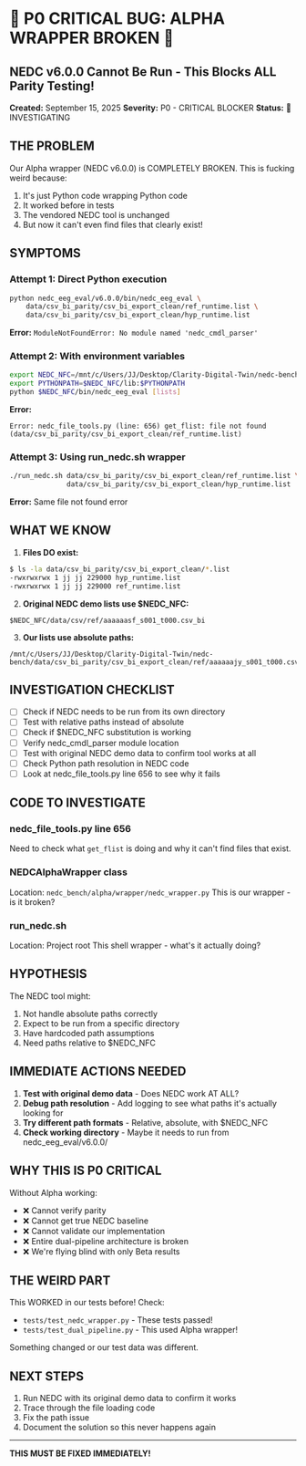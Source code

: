 # 🚨 P0 CRITICAL BUG: ALPHA WRAPPER BROKEN 🚨
## NEDC v6.0.0 Cannot Be Run - This Blocks ALL Parity Testing!

**Created:** September 15, 2025
**Severity:** P0 - CRITICAL BLOCKER
**Status:** 🔴 INVESTIGATING

## THE PROBLEM

Our Alpha wrapper (NEDC v6.0.0) is COMPLETELY BROKEN. This is fucking weird because:
1. It's just Python code wrapping Python code
2. It worked before in tests
3. The vendored NEDC tool is unchanged
4. But now it can't even find files that clearly exist!

## SYMPTOMS

### Attempt 1: Direct Python execution
```bash
python nedc_eeg_eval/v6.0.0/bin/nedc_eeg_eval \
    data/csv_bi_parity/csv_bi_export_clean/ref_runtime.list \
    data/csv_bi_parity/csv_bi_export_clean/hyp_runtime.list
```
**Error:** `ModuleNotFoundError: No module named 'nedc_cmdl_parser'`

### Attempt 2: With environment variables
```bash
export NEDC_NFC=/mnt/c/Users/JJ/Desktop/Clarity-Digital-Twin/nedc-bench/nedc_eeg_eval/v6.0.0
export PYTHONPATH=$NEDC_NFC/lib:$PYTHONPATH
python $NEDC_NFC/bin/nedc_eeg_eval [lists]
```
**Error:**
```
Error: nedc_file_tools.py (line: 656) get_flist: file not found (data/csv_bi_parity/csv_bi_export_clean/ref_runtime.list)
```

### Attempt 3: Using run_nedc.sh wrapper
```bash
./run_nedc.sh data/csv_bi_parity/csv_bi_export_clean/ref_runtime.list \
              data/csv_bi_parity/csv_bi_export_clean/hyp_runtime.list
```
**Error:** Same file not found error

## WHAT WE KNOW

1. **Files DO exist:**
```bash
$ ls -la data/csv_bi_parity/csv_bi_export_clean/*.list
-rwxrwxrwx 1 jj jj 229000 hyp_runtime.list
-rwxrwxrwx 1 jj jj 229000 ref_runtime.list
```

2. **Original NEDC demo lists use $NEDC_NFC:**
```
$NEDC_NFC/data/csv/ref/aaaaaasf_s001_t000.csv_bi
```

3. **Our lists use absolute paths:**
```
/mnt/c/Users/JJ/Desktop/Clarity-Digital-Twin/nedc-bench/data/csv_bi_parity/csv_bi_export_clean/ref/aaaaaajy_s001_t000.csv_bi
```

## INVESTIGATION CHECKLIST

- [ ] Check if NEDC needs to be run from its own directory
- [ ] Test with relative paths instead of absolute
- [ ] Check if $NEDC_NFC substitution is working
- [ ] Verify nedc_cmdl_parser module location
- [ ] Test with original NEDC demo data to confirm tool works at all
- [ ] Check Python path resolution in NEDC code
- [ ] Look at nedc_file_tools.py line 656 to see why it fails

## CODE TO INVESTIGATE

### nedc_file_tools.py line 656
Need to check what `get_flist` is doing and why it can't find files that exist.

### NEDCAlphaWrapper class
Location: `nedc_bench/alpha/wrapper/nedc_wrapper.py`
This is our wrapper - is it broken?

### run_nedc.sh
Location: Project root
This shell wrapper - what's it actually doing?

## HYPOTHESIS

The NEDC tool might:
1. Not handle absolute paths correctly
2. Expect to be run from a specific directory
3. Have hardcoded path assumptions
4. Need paths relative to $NEDC_NFC

## IMMEDIATE ACTIONS NEEDED

1. **Test with original demo data** - Does NEDC work AT ALL?
2. **Debug path resolution** - Add logging to see what paths it's actually looking for
3. **Try different path formats** - Relative, absolute, with $NEDC_NFC
4. **Check working directory** - Maybe it needs to run from nedc_eeg_eval/v6.0.0/

## WHY THIS IS P0 CRITICAL

Without Alpha working:
- ❌ Cannot verify parity
- ❌ Cannot get true NEDC baseline
- ❌ Cannot validate our implementation
- ❌ Entire dual-pipeline architecture is broken
- ❌ We're flying blind with only Beta results

## THE WEIRD PART

This WORKED in our tests before! Check:
- `tests/test_nedc_wrapper.py` - These tests passed!
- `tests/test_dual_pipeline.py` - This used Alpha wrapper!

Something changed or our test data was different.

## NEXT STEPS

1. Run NEDC with its original demo data to confirm it works
2. Trace through the file loading code
3. Fix the path issue
4. Document the solution so this never happens again

---

**THIS MUST BE FIXED IMMEDIATELY!**